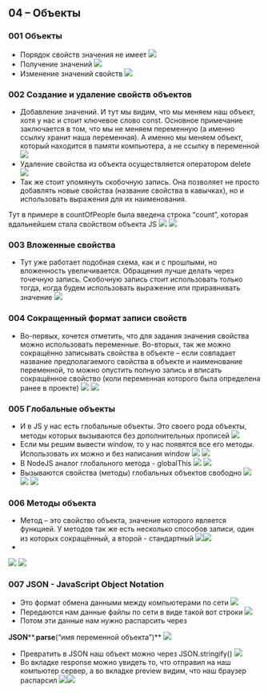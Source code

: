 ## **04 – Объекты**

### **001 Объекты**

- Порядок свойств значения не имеет
![](../_png/Pasted%20image%2020220908182401.png)
- Получение значений
![](../_png/Pasted%20image%2020220908182411.png)
- Изменение значений свойств
![](../_png/Pasted%20image%2020220908182418.png)
### **002 Создание и удаление свойств объектов**

- Добавление значений. И тут мы видим, что мы меняем наш объект, хотя у нас и стоит ключевое слово const. Основное примечание заключается в том, что мы не меняем переменную (а именно ссылку хранит наша переменная). А именно мы меняем объект, который находится в памяти компьютера, а не ссылку в переменной
![](../_png/Pasted%20image%2020220908182438.png)
- Удаление свойства из объекта осуществляется оператором delete
![](../_png/Pasted%20image%2020220908182445.png)
- Так же стоит упомянуть скобочную запись. Она позволяет не просто добавлять новые свойства (название свойства в кавычках), но и использовать выражения для их наименования.

Тут в примере в countOfPeople была введена строка “count”, которая вдальнейшем стала свойством объекта JS
![](../_png/Pasted%20image%2020220908182455.png)
![](../_png/Pasted%20image%2020220908182518.png)
### **003 Вложенные свойства**

- Тут уже работает подобная схема, как и с прошлыми, но вложенность увеличивается. Обращения лучше делать через точечную запись. Скобочную запись стоит использовать только тогда, когда будем использовать выражение или приравнивать значение
![](../_png/Pasted%20image%2020220908182531.png)
### **004 Сокращенный формат записи свойств**

- Во-первых, хочется отметить, что для задания значения свойства можно использовать переменные. Во-вторых, так же можно сокращённо записывать свойства в объекте – если совпадает название предполагаемого свойства в объекте и наименование переменной, то можно опустить полную запись и вписать сокращённое свойство (коли переменная которого была определена ранее в проекте)
![](../_png/Pasted%20image%2020220908182544.png)
![](../_png/Pasted%20image%2020220908182558.png)
### **005 Глобальные объекты**

- И в JS у нас есть глобальные объекты. Это своего рода объекты, методы которых вызываются без дополнительных прописей
![](../_png/Pasted%20image%2020220908182612.png)
- Если мы решим вывести window, то у нас появятся все его методы. Использовать их можно и без написания window
![](../_png/Pasted%20image%2020220908182625.png)
![](../_png/Pasted%20image%2020220908182631.png)
- В NodeJS аналог глобального метода - globalThis
![](../_png/Pasted%20image%2020220908182642.png)
![](../_png/Pasted%20image%2020220908182650.png)
- Вызываются свойства (методы) глобальных объектов свободно
![](../_png/Pasted%20image%2020220908182710.png)
![](../_png/Pasted%20image%2020220908182715.png)
![](../_png/Pasted%20image%2020220908182724.png)
### **006 Методы объекта**

- Метод – это свойство объекта, значение которого является функцией. У методов так же есть несколько способов записи, один из которых сокращённый, а второй - стандартный
![](../_png/Pasted%20image%2020220908182738.png)![](../_png/Pasted%20image%2020220908182745.png)
-
![](../_png/Pasted%20image%2020220908182801.png)
![](../_png/Pasted%20image%2020220908182807.png)
### **007** **JSON** **-** **JavaScript** **Object** **Notation**
- Это формат обмена данными между компьютерами по сети
![](../_png/Pasted%20image%2020220908182818.png)
- Передаются нам данные файлы по сети в виде такой вот строки
![](../_png/Pasted%20image%2020220908182831.png)
- Потом эти данные нам нужно распарсить через

**JSON****.****parse****(“имя переменной объекта”)**
![](../_png/Pasted%20image%2020220908182850.png)
- Превратить в JSON наш объект можно через JSON.stringify()
![](../_png/Pasted%20image%2020220908182856.png)
- Во вкладке response можно увидеть то, что отправил на наш компьютер сервер, а во вкладке preview видим, что наш браузер распарсил
![](../_png/Pasted%20image%2020220908182900.png)![](../_png/Pasted%20image%2020220908182905.png)